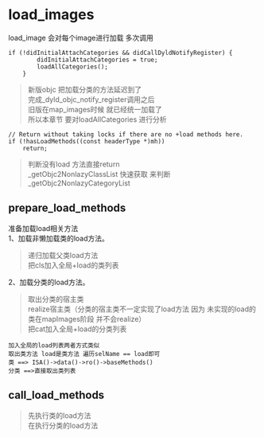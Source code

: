 #  load_images
load_image 会对每个image进行加载 多次调用
``` 
if (!didInitialAttachCategories && didCallDyldNotifyRegister) {
        didInitialAttachCategories = true;
        loadAllCategories();
    }
```
> 新版objc 把加载分类的方法延迟到了    
> 完成_dyld_objc_notify_register调用之后   
> 旧版在map_images时候 就已经统一加载了    
> 所以本章节 要对loadAllCategories 进行分析

```
// Return without taking locks if there are no +load methods here.
if (!hasLoadMethods((const headerType *)mh))
	return;
```
> 判断没有load 方法直接return  
> _getObjc2NonlazyClassList 快速获取 来判断 
> _getObjc2NonlazyCategoryList

## prepare_load_methods
准备加载load相关方法    
1、加载非懒加载类的load方法。  
> 递归加载父类load方法  
> 把cls加入全局+load的类列表

2、加载分类的load方法。
> 取出分类的宿主类  
> realize宿主类（分类的宿主类不一定实现了load方法 因为 未实现的load的类在mapImages阶段 并不会realize）  
> 把cat加入全局+load的分类列表
> 
```
加入全局的load列表两者方式类似 
取出类方法 load是类方法 遍历selName == load即可
类 ==> ISA()->data()->ro()->baseMethods()
分类 ==>直接取出类列表 
```

## call_load_methods
> 先执行类的load方法   
> 在执行分类的load方法






